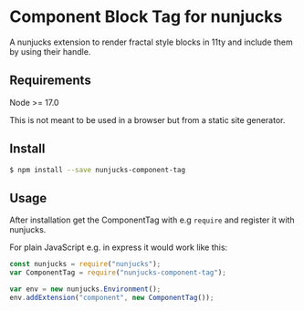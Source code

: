 
Component Block Tag for nunjucks
================================================================================

A nunjucks extension to render fractal style blocks in 11ty and include them by
using their handle.


Requirements
--------------------------------------------------------------------------------

Node >= 17.0

This is not meant to be used in a browser but from a static site generator.


Install
--------------------------------------------------------------------------------

```bash
$ npm install --save nunjucks-component-tag
```


Usage
--------------------------------------------------------------------------------

After installation get the ComponentTag with e.g `require` and register it with
nunjucks.

For plain JavaScript e.g. in express it would work like this:

```JavaScript
const nunjucks = require("nunjucks");
var ComponentTag = require("nunjucks-component-tag");

var env = new nunjucks.Environment();
env.addExtension("component", new ComponentTag());
```
